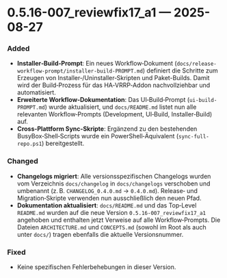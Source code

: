 # 0.5.16-007_reviewfix17_a1 — 2025-08-27

### Added

- **Installer‑Build‑Prompt**: Ein neues Workflow‑Dokument (`docs/release-workflow-prompt/installer-build-PROMPT.md`) definiert die Schritte zum Erzeugen von Installer‑/Uninstaller‑Skripten und Paket-Builds.  Damit wird der Build‑Prozess für das HA‑VRRP‑Addon nachvollziehbar und automatisiert.
- **Erweiterte Workflow‑Dokumentation**: Das UI‑Build‑Prompt (`ui-build-PROMPT.md`) wurde aktualisiert, und `docs/README.md` listet nun alle relevanten Workflow‑Prompts (Development, UI‑Build, Installer‑Build) auf.
- **Cross‑Plattform Sync‑Skripte**: Ergänzend zu den bestehenden BusyBox‑Shell‑Scripts wurde ein PowerShell‑Äquivalent (`sync-full-repo.ps1`) bereitgestellt.

### Changed

- **Changelogs migriert**: Alle versionsspezifischen Changelogs wurden vom Verzeichnis `docs/changelog` in `docs/changelogs` verschoben und umbenannt (z. B. `CHANGELOG_0.4.0.md` → `0.4.0.md`).  Release‑ und Migration‑Skripte verwenden nun ausschließlich den neuen Pfad.
- **Dokumentation aktualisiert**: `docs/README.md` und das Top‑Level `README.md` wurden auf die neue Version `0.5.16-007_reviewfix17_a1` angehoben und enthalten jetzt Verweise auf alle Workflow‑Prompts.  Die Dateien `ARCHITECTURE.md` und `CONCEPTS.md` (sowohl im Root als auch unter `docs/`) tragen ebenfalls die aktuelle Versionsnummer.

### Fixed

- Keine spezifischen Fehlerbehebungen in dieser Version.